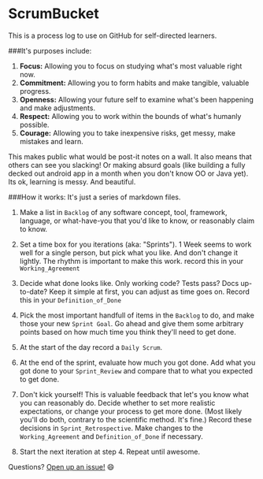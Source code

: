 # ScrumBucket

This is a process log to use on GitHub for self-directed learners.

###It's purposes include:

1. __Focus:__ Allowing you to focus on studying what's most valuable right now.
2. __Commitment:__ Allowing you to form habits and make tangible, valuable progress.
3. __Openness:__ Allowing your future self to examine what's been happening and make adjustments.
4. __Respect:__ Allowing you to work within the bounds of what's humanly possible.
5. __Courage:__ Allowing you to take inexpensive risks, get messy, make mistakes and learn.

This makes public what would be post-it notes on a wall. It also means that others can see you slacking! Or making absurd goals (like building a fully decked out android app in a month when you don't know OO or Java yet). Its ok, learning is messy. And beautiful.

###How it works:
It's just a series of markdown files.

1. Make a list in `Backlog` of any software concept, tool, framework, language, or what-have-you that you'd like to know, or reasonably claim to know.

2. Set a time box for you iterations (aka: "Sprints"). 1 Week seems to work well for a single person, but pick what you like. And don't change it lightly. The rhythm is important to make this work. record this in your `Working_Agreement`

3. Decide what done looks like. Only working code? Tests pass? Docs up-to-date? Keep it simple at first, you can adjust as time goes on. Record this in your `Definition_of_Done`

4. Pick the most important handfull of items in the `Backlog` to do, and make those your new `Sprint Goal`. Go ahead and give them some arbitrary points based on how much time you think they'll need to get done.

5. At the start of the day record a `Daily Scrum`.

6. At the end of the sprint, evaluate how much you got done. Add what you got done to your `Sprint_Review` and compare that to what you expected to get done.

7. Don't kick yourself! This is valuable feedback that let's you know what you can reasonably do. Decide whether to set more realistic expectations, or change your process to get more done. (Most likely you'll do both, contrary to the scientific method. It's fine.) Record these decisions in `Sprint_Retrospective`. Make changes to the `Working_Agreement` and `Definition_of_Done` if necessary.

8. Start the next iteration at step 4. Repeat until awesome.

Questions? <a href="https://github.com/IanDCarroll/ScrumBucket/issues/new">Open up an issue!</a> :smile:
